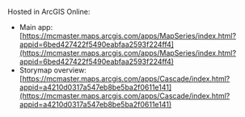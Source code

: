 Hosted in ArcGIS Online:

- Main app: [https://mcmaster.maps.arcgis.com/apps/MapSeries/index.html?appid=6bed427422f5490eabfaa2593f224ff4](https://mcmaster.maps.arcgis.com/apps/MapSeries/index.html?appid=6bed427422f5490eabfaa2593f224ff4)
- Storymap overview: [https://mcmaster.maps.arcgis.com/apps/Cascade/index.html?appid=a4210d0317a547eb8be5ba2f0611e141](https://mcmaster.maps.arcgis.com/apps/Cascade/index.html?appid=a4210d0317a547eb8be5ba2f0611e141)